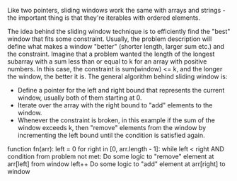 Like two pointers, sliding windows work the same with arrays and strings - the important thing is that they're iterables with ordered elements.

The idea behind the sliding window technique is to efficiently find the "best" window that fits some constraint. Usually, the problem description will define what makes a window "better" (shorter length, larger sum etc.) and the constraint. Imagine that a problem wanted the length of the longest subarray with a sum less than or equal to k for an array with positive numbers. In this case, the constraint is sum(window) <= k, and the longer the window, the better it is. The general algorithm behind sliding window is:

* Define a pointer for the left and right bound that represents the current window, usually both of them starting at 0.
* Iterate over the array with the right bound to "add" elements to the window.
* Whenever the constraint is broken, in this example if the sum of the window exceeds k, then "remove" elements from the window by incrementing the left bound until the condition is satisfied again.

function fn(arr):
left = 0
for right in [0, arr.length - 1]:
while left < right AND condition from problem not met:
Do some logic to "remove" element at arr[left] from window
left++
Do some logic to "add" element at arr[right] to window
